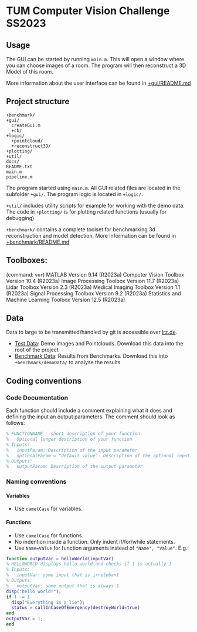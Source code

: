 # TUM Computer Vision Challenge SS2023

## Usage

The GUI can be started by running `main.m`. This will open a window where you can choose images of a room. The program will then reconstruct a 3D Model of this room.

More information about the user interface can be found in [+gui/README.md](+gui/README.md)

## Project structure

```
+benchmark/
+gui/
  createGui.m
  +cb/
+logic/
  +pointcloud/
  +reconstruct3D/
+plotting/
+util/
docs/
README.txt
main.m
pipeline.m
```

The program started using `main.m`. All GUI related files are located in the subfolder `+gui/`. The program logic is located in `+logic/`.

`+util/` includes utility scripts for example for working with the demo data. The code in `+plotting/` is for plotting related functions (usually for debugging)

`+benchmark/` contains a complete toolset for benchmarking 3d reconstruction and model detection. More information can be found in [+benchmark/README.md](+benchmark/README.md)

## Toolboxes:
(command: `ver`)
MATLAB                                                Version 9.14        (R2023a)
Computer Vision Toolbox                               Version 10.4        (R2023a)
Image Processing Toolbox                              Version 11.7        (R2023a)
Lidar Toolbox                                         Version 2.3         (R2023a)
Medical Imaging Toolbox                               Version 1.1         (R2023a)
Signal Processing Toolbox                             Version 9.2         (R2023a)
Statistics and Machine Learning Toolbox               Version 12.5        (R2023a)

## Data

Data to large to be transmitted/handled by git is accessible over [lrz.de](lrz.de).

- [Test Data](https://syncandshare.lrz.de/getlink/fiW28ckD2bDDu6u2jVv7m7/test): Demo Images and Pointclouds. Download this data into the root of the project
- [Benchmark Data](https://syncandshare.lrz.de/getlink/fi8T7n2HSZSyuuPH63AWik/): Results from Benchmarks. Download this into `+benchmark/demoData/` to analyse the results

## Coding conventions

### Code Documentation

Each function should include a comment explaining what it does and defining the input an output parameters. The comment should look as follows:

```matlab
% FUNCTIONNAME - short description of your function
%   Optional longer description of your function
% Inputs:
%   inputParam: Description of the input parameter
%   optionalParam = "default value": Description of the optional input parameter
% Outputs:
%   outputParam: Description of the output parameter
```

### Naming conventions

#### Variables
- Use `camelCase` for variables.

#### Functions

- Use `camelCase` for functions.
- No indention inside a function. Only indent if/for/while statements.
- Use `Name=Value` for function arguments instead of `"Name", "Value"`. E.g.:


```matlab
function outputVar = helloWorld(inputVar)
% HELLOWORLD displays hello world and checks if 1 is actually 1
% Inputs:
%   inputVar: some input that is irrelebant
% Outputs:
%   outputVar: some output that is always 1
disp("hello world!");
if 1 ~= 1
  disp("Everything is a lie");
  status = callInCaseOfEmergency(destroyWorld=true)
end
outputVar = 1;
end
```